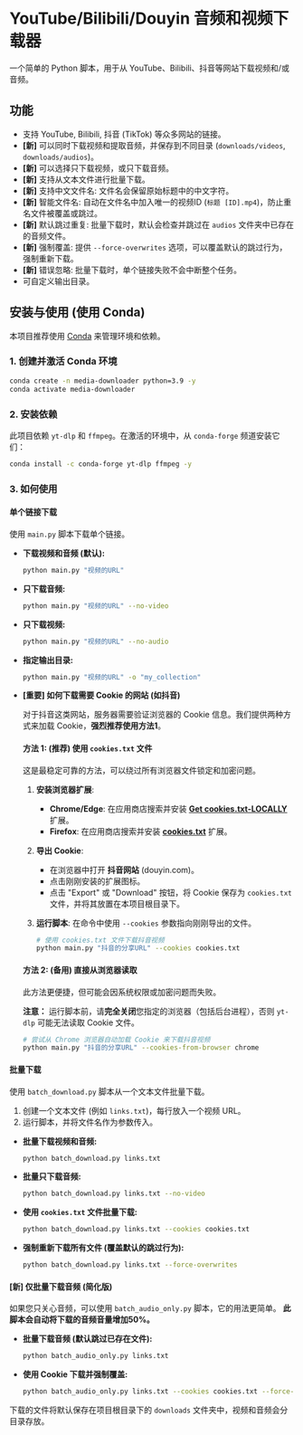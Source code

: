 # YouTube/Bilibili/Douyin 音频和视频下载器

一个简单的 Python 脚本，用于从 YouTube、Bilibili、抖音等网站下载视频和/或音频。

## 功能

- 支持 YouTube, Bilibili, 抖音 (TikTok) 等众多网站的链接。
- **[新]** 可以同时下载视频和提取音频，并保存到不同目录 (`downloads/videos`, `downloads/audios`)。
- **[新]** 可以选择只下载视频，或只下载音频。
- **[新]** 支持从文本文件进行批量下载。
- **[新]** 支持中文文件名: 文件名会保留原始标题中的中文字符。
- **[新]** 智能文件名: 自动在文件名中加入唯一的视频ID (`标题 [ID].mp4`)，防止重名文件被覆盖或跳过。
- **[新]** 默认跳过重复: 批量下载时，默认会检查并跳过在 `audios` 文件夹中已存在的音频文件。
- **[新]** 强制覆盖: 提供 `--force-overwrites` 选项，可以覆盖默认的跳过行为，强制重新下载。
- **[新]** 错误忽略: 批量下载时，单个链接失败不会中断整个任务。
- 可自定义输出目录。

## 安装与使用 (使用 Conda)

本项目推荐使用 [Conda](https://docs.conda.io/en/latest/miniconda.html) 来管理环境和依赖。

### 1. 创建并激活 Conda 环境

```bash
conda create -n media-downloader python=3.9 -y
conda activate media-downloader
```

### 2. 安装依赖

此项目依赖 `yt-dlp` 和 `ffmpeg`。在激活的环境中，从 `conda-forge` 频道安装它们：

```bash
conda install -c conda-forge yt-dlp ffmpeg -y
```

### 3. 如何使用

#### 单个链接下载

使用 `main.py` 脚本下载单个链接。

- **下载视频和音频 (默认):**
  ```bash
  python main.py "视频的URL"
  ```

- **只下载音频:**
  ```bash
  python main.py "视频的URL" --no-video
  ```

- **只下载视频:**
  ```bash
  python main.py "视频的URL" --no-audio
  ```

- **指定输出目录:**
  ```bash
  python main.py "视频的URL" -o "my_collection"
  ```

- **[重要] 如何下载需要 Cookie 的网站 (如抖音)**

  对于抖音这类网站，服务器需要验证浏览器的 Cookie 信息。我们提供两种方式来加载 Cookie，**强烈推荐使用方法1**。

  #### 方法 1: (推荐) 使用 `cookies.txt` 文件
  
  这是最稳定可靠的方法，可以绕过所有浏览器文件锁定和加密问题。
  
  1.  **安装浏览器扩展**:
      *   **Chrome/Edge**: 在应用商店搜索并安装 [**Get cookies.txt-LOCALLY**](https://chrome.google.com/webstore/detail/get-cookiestxt-locally/cclelhbljzzaogicljgnmkjfkpbafeag) 扩展。
      *   **Firefox**: 在应用商店搜索并安装 [**cookies.txt**](https://addons.mozilla.org/en-US/firefox/addon/cookies-txt/) 扩展。
  
  2.  **导出 Cookie**:
      *   在浏览器中打开 **抖音网站** (douyin.com)。
      *   点击刚刚安装的扩展图标。
      *   点击 "Export" 或 "Download" 按钮，将 Cookie 保存为 `cookies.txt` 文件，并将其放置在本项目根目录下。
  
  3.  **运行脚本**:
      在命令中使用 `--cookies` 参数指向刚刚导出的文件。
      ```bash
      # 使用 cookies.txt 文件下载抖音视频
      python main.py "抖音的分享URL" --cookies cookies.txt
      ```
  
  #### 方法 2: (备用) 直接从浏览器读取
  
  此方法更便捷，但可能会因系统权限或加密问题而失败。

  **注意：** 运行脚本前，请**完全关闭**您指定的浏览器（包括后台进程），否则 `yt-dlp` 可能无法读取 Cookie 文件。

  ```bash
  # 尝试从 Chrome 浏览器自动加载 Cookie 来下载抖音视频
  python main.py "抖音的分享URL" --cookies-from-browser chrome
  ```

#### 批量下载

使用 `batch_download.py` 脚本从一个文本文件批量下载。

1.  创建一个文本文件 (例如 `links.txt`)，每行放入一个视频 URL。
2.  运行脚本，并将文件名作为参数传入。

- **批量下载视频和音频:**
  ```bash
  python batch_download.py links.txt
  ```

- **批量只下载音频:**
  ```bash
  python batch_download.py links.txt --no-video
  ```

- **使用 `cookies.txt` 文件批量下载:**
  ```bash
  python batch_download.py links.txt --cookies cookies.txt
  ```

- **强制重新下载所有文件 (覆盖默认的跳过行为):**
  ```bash
  python batch_download.py links.txt --force-overwrites
  ```

#### [新] 仅批量下载音频 (简化版)

如果您只关心音频，可以使用 `batch_audio_only.py` 脚本，它的用法更简单。
**此脚本会自动将下载的音频音量增加50%。**

- **批量下载音频 (默认跳过已存在文件):**
  ```bash
  python batch_audio_only.py links.txt
  ```

- **使用 Cookie 下载并强制覆盖:**
  ```bash
  python batch_audio_only.py links.txt --cookies cookies.txt --force-overwrites
  ```

下载的文件将默认保存在项目根目录下的 `downloads` 文件夹中，视频和音频会分目录存放。
